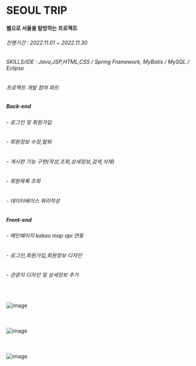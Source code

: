 # SEOUL TRIP
#### 웹으로 서울을 탐방하는 프로젝트      
###### 진행기간 : 2022.11.01 ~ 2022.11.30
###### SKILLS/IDE : Java,JSP,HTML,CSS / Spring Framework, MyBatis / MySQL / Eclipse
###### 프로젝트 개발 참여 파트  
##### Back-end  
###### - 로그인 및 회원가입  
###### - 회원정보 수정,탈퇴  
###### - 게시판 기능 구현(작성,조회,상세정보,검색,삭제)  
###### - 회원목록 조회  
###### - 데이터베이스 쿼리작성  
##### Front-end  
###### - 메인페이지 kakao map api 연동  
###### - 로그인,회원가입,회원정보 디자인  
###### - 관광지 디자인 및 상세정보 추가  
</br>

![image](https://user-images.githubusercontent.com/56243414/204866597-d7210a64-9706-436a-a3ef-5d0997657ecc.png)  
</br></br></br>
![image](https://user-images.githubusercontent.com/56243414/204865647-c8f675c0-2649-4566-a075-7853b2fb2c57.png)  
</br></br></br>
![image](https://user-images.githubusercontent.com/56243414/204865800-bc4413bb-9ac4-45db-970d-a41ff93183c6.png)



